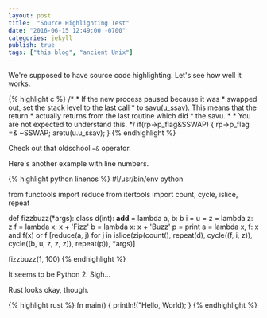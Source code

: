 ```yaml
---
layout: post
title:  "Source Highlighting Test"
date: "2016-06-15 12:49:00 -0700"
categories: jekyll
publish: true
tags: ["this blog", "ancient Unix"]
---
```

We're supposed to have source code highlighting.  Let's see how well
it works.

{% highlight c %}
	/*
	 * If the new process paused because it was
	 * swapped out, set the stack level to the last call
	 * to savu(u_ssav).  This means that the return
	 * actually returns from the last routine which did
	 * the savu.
	 *
	 * You are not expected to understand this.
	 */
	if(rp->p_flag&SSWAP) {
		rp->p_flag =& ~SSWAP;
		aretu(u.u_ssav);
	}
{% endhighlight %}

Check out that oldschool `=&` operator.

Here's another example with line numbers.

{% highlight python linenos %}
#!/usr/bin/env python

from functools import reduce
from itertools import count, cycle, islice, repeat

def fizzbuzz(*args):
    class d(int): __add__ = lambda a, b: b
    i = u = z = lambda z: z
    f = lambda x: x + 'Fizz'
    b = lambda x: x + 'Buzz'
    p = print
    a = lambda x, f: x and f(x) or f
    [reduce(a, j) for j in islice(zip(count(),
                                      repeat(d),
                                      cycle((f, i, z)),
                                      cycle((b, u, z, z, z)),
                                      repeat(p)),
                                  *args)]

fizzbuzz(1, 100)
{% endhighlight %}

It seems to be Python 2.  Sigh...

Rust looks okay, though.

{% highlight rust %}
fn main() {
  println!("Hello, World);
}
{% endhighlight %}
